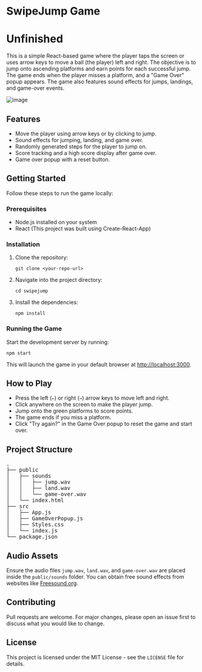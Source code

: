 # <h1>SwipeJump Game</h1>

<h1>Unfinished</h1>

<p>This is a simple React-based game where the player taps the screen or uses arrow keys to move a ball (the player) left and right. The objective is to jump onto ascending platforms and earn points for each successful jump. The game ends when the player misses a platform, and a "Game Over" popup appears. The game also features sound effects for jumps, landings, and game-over events.</p>

![image](https://github.com/user-attachments/assets/e29a56bd-bb91-4030-99ea-8778b9d3b8ff)


## <h2>Features</h2>

<ul>
  <li>Move the player using arrow keys or by clicking to jump.</li>
  <li>Sound effects for jumping, landing, and game over.</li>
  <li>Randomly generated steps for the player to jump on.</li>
  <li>Score tracking and a high score display after game over.</li>
  <li>Game over popup with a reset button.</li>
</ul>

## <h2>Getting Started</h2>

<p>Follow these steps to run the game locally:</p>

### <h3>Prerequisites</h3>
<ul>
  <li>Node.js installed on your system</li>
  <li>React (This project was built using Create-React-App)</li>
</ul>

### <h3>Installation</h3>
<ol>
  <li>Clone the repository:</li>
  <pre><code>git clone &lt;your-repo-url&gt;</code></pre>
  
  <li>Navigate into the project directory:</li>
  <pre><code>cd swipejump</code></pre>

  <li>Install the dependencies:</li>
  <pre><code>npm install</code></pre>
</ol>

### <h3>Running the Game</h3>
<p>Start the development server by running:</p>
<pre><code>npm start</code></pre>
<p>This will launch the game in your default browser at <a href="http://localhost:3000">http://localhost:3000</a>.</p>

## <h2>How to Play</h2>

<ul>
  <li>Press the left (<code>&larr;</code>) or right (<code>&rarr;</code>) arrow keys to move left and right.</li>
  <li>Click anywhere on the screen to make the player jump.</li>
  <li>Jump onto the green platforms to score points.</li>
  <li>The game ends if you miss a platform.</li>
  <li>Click "Try again?" in the Game Over popup to reset the game and start over.</li>
</ul>

## <h2>Project Structure</h2>
<pre>
.
├── public
│   ├── sounds
│   │   ├── jump.wav
│   │   ├── land.wav
│   │   └── game-over.wav
│   └── index.html
├── src
│   ├── App.js
│   ├── GameOverPopup.js
│   ├── Styles.css
│   └── index.js
└── package.json
</pre>

## <h2>Audio Assets</h2>

<p>Ensure the audio files <code>jump.wav</code>, <code>land.wav</code>, and <code>game-over.wav</code> are placed inside the <code>public/sounds</code> folder. You can obtain free sound effects from websites like <a href="https://freesound.org">Freesound.org</a>.</p>

## <h2>Contributing</h2>

<p>Pull requests are welcome. For major changes, please open an issue first to discuss what you would like to change.</p>

## <h2>License</h2>

<p>This project is licensed under the MIT License - see the <code>LICENSE</code> file for details.</p>
